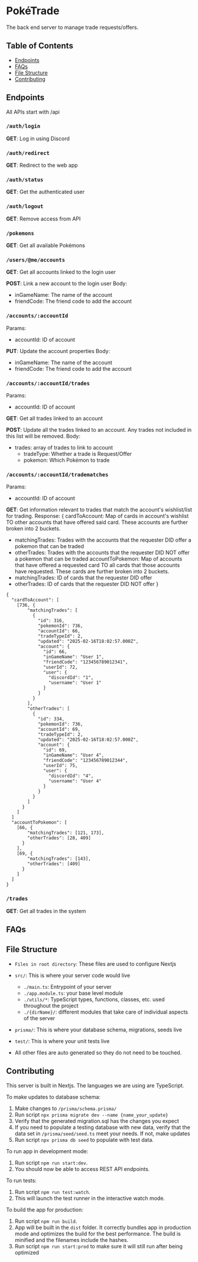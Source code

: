 # PokéTrade
The back end server to manage trade requests/offers.

## Table of Contents
- [Endpoints](#endpoints)
- [FAQs](#faqs)
- [File Structure](#file-structure)
- [Contributing](#contributing)

## Endpoints
All APIs start with /api
### `/auth/login`
**GET**: Log in using Discord

### `/auth/redirect`
**GET**: Redirect to the web app

### `/auth/status`
**GET**: Get the authenticated user

### `/auth/logout`
**GET**: Remove access from API

### `/pokemons`
**GET**: Get all available Pokémons

### `/users/@me/accounts`
**GET**: Get all accounts linked to the login user

**POST**: Link a new account to the login user
Body:
- inGameName: The name of the account
- friendCode: The friend code to add the account

### `/accounts/:accountId`
Params:
- accountId: ID of account

**PUT**: Update the account properties
Body:
- inGameName: The name of the account
- friendCode: The friend code to add the account

### `/accounts/:accountId/trades`
Params: 
- accountId: ID of account

**GET**: Get all trades linked to an account

**POST**: Update all the trades linked to an account. Any trades not included in this list will be removed.
Body:
- trades: array of trades to link to account
   - tradeType: Whether a trade is Request/Offer
   - pokemon: Which Pokémon to trade

### `/accounts/:accountId/tradematches`
Params:
- accountId: ID of account

**GET**: Get information relevant to trades that match the account's wishlist/list for trading.
Response:
{
   cardToAccount: Map of cards in account's wishlist TO other accounts that have offered said card. These accounts are further broken into 2 buckets.
   - matchingTrades: Trades with the accounts that the requester DID offer a pokemon that can be traded
   - otherTrades: Trades with the accounts that the requester DID NOT offer a pokemon that can be traded
   accountToPokemon: Map of accounts that have offered a requested card TO all cards that those accounts have requested. These cards are further broken into 2 buckets.
   - matchingTrades: ID of cards that the requester DID offer
   - otherTrades: ID of cards that the requester DID NOT offer
}
```
{
  "cardToAccount": [
    [736, {
        "matchingTrades": [
          {
            "id": 316,
            "pokemonId": 736,
            "accountId": 66,
            "tradeTypeId": 2,
            "updated": "2025-02-16T18:02:57.000Z",
            "account": {
              "id": 66,
              "inGameName": "User 1",
              "friendCode": "123456789012341",
              "userId": 72,
              "user": {
                "discordId": "1",
                "username": "User 1"
              }
            }
          }
        ],
        "otherTrades": [
          {
            "id": 334,
            "pokemonId": 736,
            "accountId": 69,
            "tradeTypeId": 2,
            "updated": "2025-02-16T18:02:57.000Z",
            "account": {
              "id": 69,
              "inGameName": "User 4",
              "friendCode": "123456789012344",
              "userId": 75,
              "user": {
                "discordId": "4",
                "username": "User 4"
              }
            }
          }
        ]
      }
    ]
  ]
  "accountToPokemon": [
    [66, {
        "matchingTrades": [121, 173],
        "otherTrades": [28, 409]
      }
    ],
    [69, {
        "matchingTrades": [143],
        "otherTrades": [409]
      }
    ]
  ]
}
```

### `/trades`
**GET**: Get all trades in the system

## FAQs


## File Structure
- `Files in root directory`: These files are used to configure Nextjs
- `src/`: This is where your server code would live
   - `./main.ts`: Entrypoint of your server
   - `./app.module.ts`: your base level module
   - `./utils/*`: TypeScript types, functions, classes, etc. used throughout the project
   - `./{dirName}/`: different modules that take care of individual aspects of the server
- `prisma/`: This is where your database schema, migrations, seeds live
- `test/`: This is where your unit tests live

- All other files are auto generated so they do not need to be touched.

## Contributing
This server is built in Nextjs.
The languages we are using are TypeScript.

To make updates to database schema:
1. Make changes to `/prisma/schema.prisma/`
2. Run script `npx prisma migrate dev --name {name_your_update}`
3. Verify that the generated migration.sql has the changes you expect
4. If you need to populate a testing database with new data, verify that the data set in `/prisma/seed/seed.ts` meet your needs. If not, make updates
5. Run script `npx prisma db seed` to populate with test data.

To run app in development mode:
1. Run script `npm run start:dev`.
2. You should now be able to access REST API endpoints.

To run tests:
1. Run script `npm run test:watch`.
2. This will launch the test runner in the interactive watch mode.

To build the app for production:
1. Run script `npm run build`.
2. App will be built in the `dist` folder.
It correctly bundles app in production mode and optimizes the build for the best performance.
The build is minified and the filenames include the hashes.
3. Run script `npm run start:prod` to make sure it will still run after being optimized